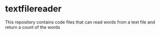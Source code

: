 # textfilereader
This repository contains code files that can read words from a text file and return a count of the words
